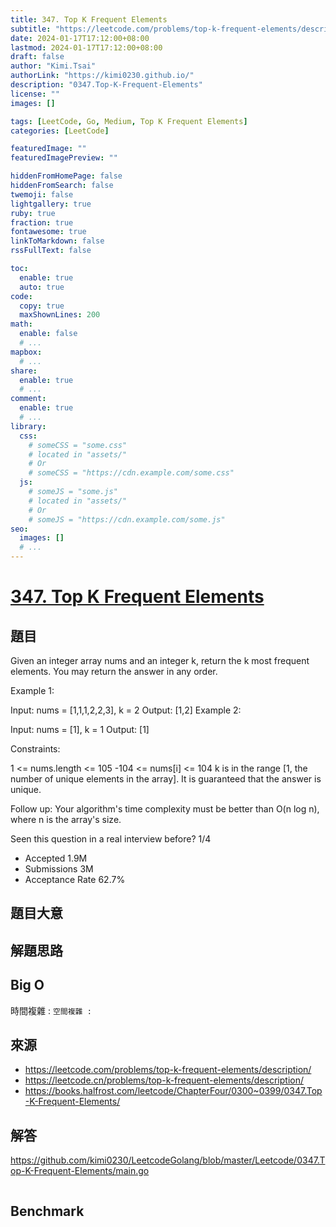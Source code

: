 ```yaml
---
title: 347. Top K Frequent Elements
subtitle: "https://leetcode.com/problems/top-k-frequent-elements/description/"
date: 2024-01-17T17:12:00+08:00
lastmod: 2024-01-17T17:12:00+08:00
draft: false
author: "Kimi.Tsai"
authorLink: "https://kimi0230.github.io/"
description: "0347.Top-K-Frequent-Elements"
license: ""
images: []

tags: [LeetCode, Go, Medium, Top K Frequent Elements]
categories: [LeetCode]

featuredImage: ""
featuredImagePreview: ""

hiddenFromHomePage: false
hiddenFromSearch: false
twemoji: false
lightgallery: true
ruby: true
fraction: true
fontawesome: true
linkToMarkdown: false
rssFullText: false

toc:
  enable: true
  auto: true
code:
  copy: true
  maxShownLines: 200
math:
  enable: false
  # ...
mapbox:
  # ...
share:
  enable: true
  # ...
comment:
  enable: true
  # ...
library:
  css:
    # someCSS = "some.css"
    # located in "assets/"
    # Or
    # someCSS = "https://cdn.example.com/some.css"
  js:
    # someJS = "some.js"
    # located in "assets/"
    # Or
    # someJS = "https://cdn.example.com/some.js"
seo:
  images: []
  # ...
---
```

# [347. Top K Frequent Elements](https://leetcode.com/problems/top-k-frequent-elements/description/)

## 題目
Given an integer array nums and an integer k, return the k most frequent elements. You may return the answer in any order.

 

Example 1:

Input: nums = [1,1,1,2,2,3], k = 2
Output: [1,2]
Example 2:

Input: nums = [1], k = 1
Output: [1]
 

Constraints:

1 <= nums.length <= 105
-104 <= nums[i] <= 104
k is in the range [1, the number of unique elements in the array].
It is guaranteed that the answer is unique.
 

Follow up: Your algorithm's time complexity must be better than O(n log n), where n is the array's size.

Seen this question in a real interview before? 1/4

* Accepted 1.9M
* Submissions 3M
* Acceptance Rate 62.7%

## 題目大意


## 解題思路

## Big O
時間複雜 : ``
空間複雜 : ``

## 來源
* https://leetcode.com/problems/top-k-frequent-elements/description/
* https://leetcode.cn/problems/top-k-frequent-elements/description/
* https://books.halfrost.com/leetcode/ChapterFour/0300~0399/0347.Top-K-Frequent-Elements/

## 解答
https://github.com/kimi0230/LeetcodeGolang/blob/master/Leetcode/0347.Top-K-Frequent-Elements/main.go

```go

```

##  Benchmark

```sh

```